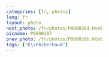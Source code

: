 ```yaml
---
categories: [fr, photos]
lang: fr
layout: photo
next_photo: /fr/photos/P0000284.html
picname: P0000287
prev_photo: /fr/photos/P0000286.html
tags: ["K\xF6cherbaum"]
---
```

